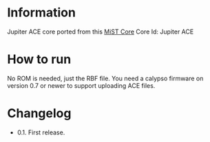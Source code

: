 # Information
Jupiter ACE core ported from this [MiST Core](https://github.com/Gehstock/Mist_FPGA/tree/master/Computer_MiST/Jupiter%20Cantab%20-%20JupiterACE_MiST)
Core Id: Jupiter ACE

# How to run
No ROM is needed, just the RBF file. You need a calypso firmware on version 0.7 or newer to support uploading ACE files.

# Changelog
- 0.1. First release. 
